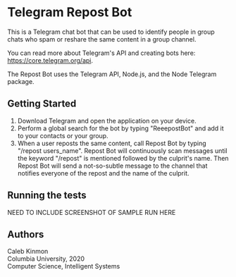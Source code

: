 # Telegram Repost Bot

This is a Telegram chat bot that can be used to identify people in group chats who spam or reshare the same content in a group channel. 

You can read more about Telegram's API and creating bots here: https://core.telegram.org/api.

The Repost Bot uses the Telegram API, Node.js, and the Node Telegram package.

## Getting Started

1. Download Telegram and open the application on your device. 
2. Perform a global search for the bot by typing "ReeepostBot" and add it to your contacts or your group.
3. When a user reposts the same content, call Repost Bot by typing "/repost users_name". Repost Bot will continuously scan messages until the keyword "/repost" is mentioned followed by the culprit's name. Then Repost Bot will send a not-so-subtle message to the channel that notifies everyone of the repost and the name of the culprit.

## Running the tests

NEED TO INCLUDE SCREENSHOT OF SAMPLE RUN HERE

## Authors

Caleb Kinmon  
Columbia University, 2020  
Computer Science, Intelligent Systems
